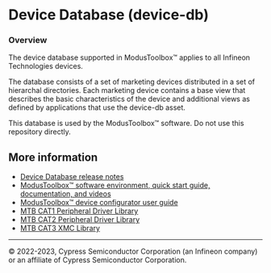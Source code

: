 # Device Database (device-db)

### Overview
The device database supported in ModusToolbox™ applies to all Infineon Technologies devices.

The database consists of a set of marketing devices distributed in a set of hierarchal directories.
Each marketing device contains a base view that describes the basic characteristics of the device and additional views as defined by applications that use the device-db asset.

This database is used by the ModusToolbox™ software. Do not use this repository directly.

## More information

- [Device Database release notes](./RELEASE.md)
- [ModusToolbox&trade; software environment, quick start guide, documentation, and videos](https://www.cypress.com/products/modustoolbox-software-environment)
- [ModusToolbox&trade; device configurator user guide](https://www.cypress.com/ModusToolboxDeviceConfig)
- [MTB CAT1 Peripheral Driver Library](https://github.com/Infineon/mtb-pdl-cat1)
- [MTB CAT2 Peripheral Driver Library](https://github.com/Infineon/mtb-pdl-cat2)
- [MTB CAT3 XMC Library](https://github.com/Infineon/mtb-xmclib-cat3)

---
© 2022-2023, Cypress Semiconductor Corporation (an Infineon company) or an affiliate of Cypress Semiconductor Corporation.
